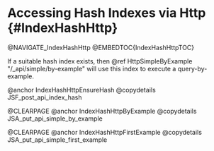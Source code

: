 Accessing Hash Indexes via Http {#IndexHashHttp}
================================================

@NAVIGATE_IndexHashHttp
@EMBEDTOC{IndexHashHttpTOC}

If a suitable hash index exists, then @ref HttpSimpleByExample
"/_api/simple/by-example" will use this index to execute a query-by-example.

@anchor IndexHashHttpEnsureHash
@copydetails JSF_post_api_index_hash

@CLEARPAGE
@anchor IndexHashHttpByExample
@copydetails JSA_put_api_simple_by_example

@CLEARPAGE
@anchor IndexHashHttpFirstExample
@copydetails JSA_put_api_simple_first_example
